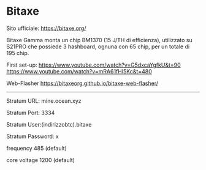 # Bitaxe
Sito ufficiale: https://bitaxe.org/

Bitaxe Gamma monta un chip BM1370 (15 J/TH di efficienza), utilizzato su S21PRO che possiede 3 hashboard, ognuna con 65 chip, per un totale di 195 chip.

First set-up:
https://www.youtube.com/watch?v=G5dxcaYgfkU&t=90
https://www.youtube.com/watch?v=mRA61fHI5Kc&t=480

Web-Flasher 
https://bitaxeorg.github.io/bitaxe-web-flasher/


-----------------------------------
Stratum URL: mine.ocean.xyz

Stratum Port: 3334

Stratum User:(indirizzobtc).bitaxe

Stratum Password: x

frequency 485 (default)

core voltage 1200 (default)
